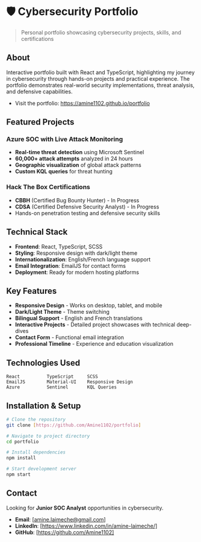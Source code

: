 # 🛡️ Cybersecurity Portfolio

> Personal portfolio showcasing cybersecurity projects, skills, and certifications

## About

Interactive portfolio built with React and TypeScript, highlighting my journey in cybersecurity through hands-on projects and practical experience. The portfolio demonstrates real-world security implementations, threat analysis, and defensive capabilities.
- Visit the portfolio: https://amine1102.github.io/portfolio

## Featured Projects

### Azure SOC with Live Attack Monitoring
- **Real-time threat detection** using Microsoft Sentinel
- **60,000+ attack attempts** analyzed in 24 hours
- **Geographic visualization** of global attack patterns
- **Custom KQL queries** for threat hunting

### Hack The Box Certifications
- **CBBH** (Certified Bug Bounty Hunter) - In Progress
- **CDSA** (Certified Defensive Security Analyst) - In Progress
- Hands-on penetration testing and defensive security skills

## Technical Stack

- **Frontend**: React, TypeScript, SCSS
- **Styling**: Responsive design with dark/light theme
- **Internationalization**: English/French language support
- **Email Integration**: EmailJS for contact forms
- **Deployment**: Ready for modern hosting platforms

## Key Features

- **Responsive Design** - Works on desktop, tablet, and mobile
- **Dark/Light Theme** - Theme switching
- **Bilingual Support** - English and French translations
- **Interactive Projects** - Detailed project showcases with technical deep-dives
- **Contact Form** - Functional email integration
- **Professional Timeline** - Experience and education visualization

## Technologies Used

```
React          TypeScript     SCSS
EmailJS        Material-UI    Responsive Design
Azure          Sentinel       KQL Queries
```

## Installation & Setup

```bash
# Clone the repository
git clone [https://github.com/Amine1102/portfolio]

# Navigate to project directory
cd portfolio

# Install dependencies
npm install

# Start development server
npm start
```

## Contact

Looking for **Junior SOC Analyst** opportunities in cybersecurity.

- **Email**: [amine.laimeche@gmail.com]
- **LinkedIn**: [https://www.linkedin.com/in/amine-laimeche/]
- **GitHub**: [https://github.com/Amine1102]



